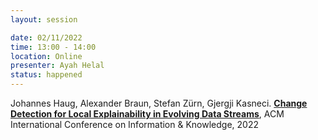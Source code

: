 ```yaml
---
layout: session

date: 02/11/2022
time: 13:00 - 14:00
location: Online
presenter: Ayah Helal
status: happened
---
```

Johannes Haug, Alexander Braun, Stefan Zürn, Gjergji Kasneci.
**[Change Detection for Local Explainability in Evolving Data Streams](
papers/0145-change-detection-for-local-explainability)**,
ACM International Conference on Information & Knowledge,
2022
